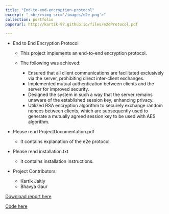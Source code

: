 ```yaml
---
title: "End-to-end-encryption-protocol"
excerpt: " <br/><img src='/images/e2e.png'>"
collection: portfolio
paperurl: http://kartik-97.github.io/files/e2eProtocol.pdf

---
```


* End to End Encryption Protocol

    * This project implements an end-to-end encryption protocol.

    * The following was achieved:

        *  Ensured that all client communications are facilitated exclusively via the server, prohibiting direct inter-client exchanges.
        *   Implemented mutual authentication between clients and the server for improved security.
        *   Designed the system in such a way that the server remains unaware of the established session key, enhancing privacy.
        *   Utilized RSA encryption algorithm to securely exchange random nonces between clients, which are subsequently used to generate a mutually agreed session key to be used with AES algorithm.

* Please read ProjectDocumentation.pdf

    * It contains explanation of the e2e protocol.
* Please read installation.txt

    * It contains installation instructions.
* Project Contributors:
    * Kartik Jaitly 
    * Bhavya Gaur

[Download report here](http://kartik-97.github.io/files/e2eProtocol.pdf)

[Code here](https://github.com/kartik-97/end-to-end-encryption-protocol/tree/main)
